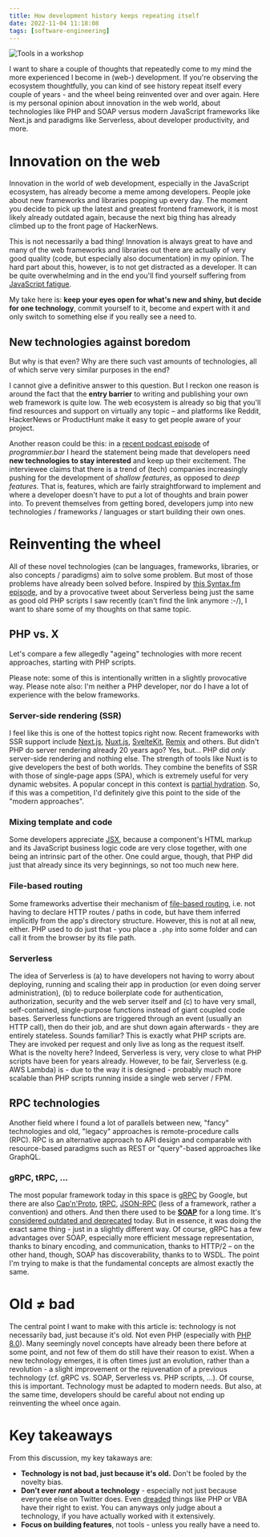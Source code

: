 ```yaml
---
title: How development history keeps repeating itself
date: 2022-11-04 11:18:08
tags: [software-engineering]
---
```


![Tools in a workshop](images/dev_history1.webp)

I want to share a couple of thoughts that repeatedly come to my mind the more experienced I become in (web-) development. If you're observing the ecosystem thoughtfully, you can kind of see history repeat itself every couple of years - and the wheel being reinvented over and over again. Here is my personal opinion about innovation in the web world, about technologies like PHP and SOAP versus modern JavaScript frameworks like Next.js and paradigms like Serverless, about developer productivity, and more. 

# Innovation on the web
Innovation in the world of web development, especially in the JavaScript ecosystem, has already become a meme among developers. People joke about new frameworks and libraries popping up every day. The moment you decide to pick up the latest and greatest frontend framework, it is most likely already outdated again, because the next big thing has already climbed up to the front page of HackerNews. 

This is not necessarily a bad thing! Innovation is always great to have and many of the web frameworks and libraries out there are actually of very good quality (code, but especially also documentation) in my opinion. The hard part about this, however, is to not get distracted as a developer. It can be quite overwhelming and in the end you'll find yourself suffering from [JavaScript fatigue](https://hackernoon.com/how-it-feels-to-learn-javascript-in-2016-d3a717dd577f).

My take here is: **keep your eyes open for what's new and shiny, but decide for one technology**, commit yourself to it, become and expert with it and only switch to something else if you really see a need to.

## New technologies against boredom
But why is that even? Why are there such vast amounts of technologies, all of which serve very similar purposes in the end?

I cannot give a definitive answer to this question. But I reckon one reason is around the fact that the **entry barrier** to writing and publishing your own web framework is quite low. The web ecosystem is already so big that you'll find resources and support on virtually any topic – and platforms like Reddit, HackerNews or ProductHunt make it easy to get people aware of your project.

Another reason could be this: in a [recent podcast episode](https://www.programmier.bar/podcast/cto-special-17-stephan-schmidt-amazing-cto) of _programmier.bar_ I heard the statement being made that developers need **new technologies to stay interested** and keep up their excitement. The interviewee claims that there is a trend of (tech) companies increasingly pushing for the development of _shallow features_, as opposed to _deep features_. That is, features, which are fairly straightforward to implement and where a developer doesn't have to put a lot of thoughts and brain power into. To prevent themselves from getting bored, developers jump into new technologies / frameworks / languages or start building their own ones. 

# Reinventing the wheel
All of these novel technologies (can be languages, frameworks, libraries, or also concepts / paradigms) aim to solve some problem. But most of those problems have already been solved before. Inspired by [this Syntax.fm episode](https://syntax.fm/show/393/hasty-treat-spicy-takeout-php-is-good-and-we-re-just-re-creating-it), and by a provocative tweet about Serverless being just the same as good old PHP scripts I saw recently (can't find the link anymore :-/), I want to share some of my thoughts on that same topic. 

## PHP vs. X
Let's compare a few allegedly "ageing" technologies with more recent approaches, starting with PHP scripts.

Please note: some of this is intentionally written in a slightly provocative way. Please note also: I'm neither a PHP developer, nor do I have a lot of experience with the below frameworks.

### Server-side rendering (SSR)
I feel like this is one of the hottest topics right now. Recent frameworks with SSR support include [Next.js](https://nextjs.org/), [Nuxt.js](https://nuxtjs.org/), [SvelteKit](https://kit.svelte.dev/), [Remix](https://remix.run) and others. But didn't PHP do server rendering already 20 years ago? Yes, but... PHP did _only_ server-side rendering and nothing else. The strength of tools like Nuxt is to give developers the best of both worlds. They combine the benefits of SSR with those of single-page apps (SPA), which is extremely useful for very dynamic websites. A popular concept in this context is [partial hydration](https://markus.oberlehner.net/blog/partial-hydration-concepts-lazy-and-active/). So, if this was a competition, I'd definitely give this point to the side of the "modern approaches". 

### Mixing template and code
Some developers appreciate [JSX](https://reactjs.org/docs/introducing-jsx.html), because a component's HTML markup and its JavaScript business logic code are very close together, with one being an intrinsic part of the other. One could argue, though, that PHP did just that already since its very beginnings, so not too much new here.

### File-based routing
Some frameworks advertise their mechanism of [file-based routing](https://nextjs.org/docs/routing/introduction), i.e. not having to declare HTTP routes / paths in code, but have them inferred implicitly from the app's directory structure. However, this is not at all new, either. PHP used to do just that - you place a `.php` into some folder and can call it from the browser by its file path. 

### Serverless
The idea of Serverless is (a) to have developers not having to worry about deploying, running and scaling their app in production (or even doing server administration), (b) to reduce boilerplate code for authentication, authorization, security and the web server itself and (c) to have very small, self-contained, single-purpose functions instead of giant coupled code bases. Serverless functions are triggered through an event (usually an HTTP call), then do their job, and are shut down again afterwards - they are entirely stateless. Sounds familiar? This is exactly what PHP scripts are. They are invoked per request and only live as long as the request itself. What is the novelty here? Indeed, Serverless is very, very close to what PHP scripts have been for years already. However, to be fair, Serverless (e.g. AWS Lambda) is - due to the way it is designed - probably much more scalable than PHP scripts running inside a single web server / FPM.

## RPC technologies
Another field where I found a lot of parallels between new, "fancy" technologies and old, "legacy" approaches is remote-procedure calls (RPC). RPC is an alternative approach to API design and comparable with resource-based paradigms such as REST or "query"-based approaches like GraphQL. 

### gRPC, tRPC, ...
The most popular framework today in this space is [gRPC](https://grpc.io/) by Google, but there are also [Cap'n'Proto](https://capnproto.org/), [tRPC](https://trpc.io/), [JSON-RPC](https://go.dev/blog/json-rpc) (less of a framework, rather a convention) and others. And then there used to be [**SOAP**](https://en.wikipedia.org/wiki/SOAP) for a long time. It's [considered outdated and deprecated](https://www.redhat.com/architect/apis-soap-rest-graphql-grpc) today. But in essence, it was doing the exact same thing - just in a slightly different way. Of course, gRPC has a few advantages over SOAP, especially more efficient message representation, thanks to binary encoding, and communication, thanks to HTTP/2 – on the other hand, though, SOAP has discoverability, thanks to to WSDL. The point I'm trying to make is that the fundamental concepts are almost exactly the same.

# Old ≠ bad
The central point I want to make with this article is: technology is not necessarily bad, just because it's old. Not even PHP (especially with [PHP 8.0](https://www.php.net/releases/8.0/en.php)). Many seemingly novel concepts have already been there before at some point, and not few of them do still have their reason to exist. When a new technology emerges, it is often times just an evolution, rather than a revolution - a slight improvement or the rejuvenation of a previous technology (cf. gRPC vs. SOAP, Serverless vs. PHP scripts, ...). Of course, this is important. Technology must be adapted to modern needs. But also, at the same time, developers should be careful about not ending up reinventing the wheel once again.

# Key takeaways
From this discussion, my key takaways are:

* **Technology is not bad, just because it's old.** Don't be fooled by the novelty bias.
* **Don't ever _rant_ about a technology** - especially not just because everyone else on Twitter does. Even [dreaded](https://survey.stackoverflow.co/2022/#technology-most-loved-dreaded-and-wanted) things like PHP or VBA have their right to exist. You can anyways only judge about a technology, if you have actually worked with it extensively. 
* **Focus on building features**, not tools - unless you really have a need to.